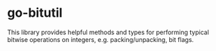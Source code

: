 # go-bitutil

This library provides helpful methods and types for performing typical bitwise operations on integers, e.g. packing/unpacking, bit flags.